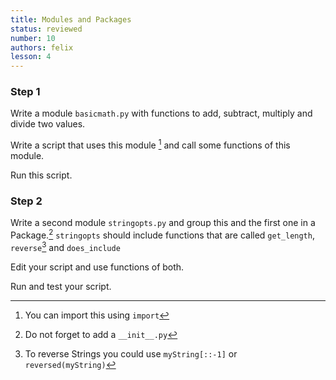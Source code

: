 ```yaml
---
title: Modules and Packages
status: reviewed
number: 10
authors: felix
lesson: 4
---
```


### Step 1

Write a module `basicmath.py` with functions to add, subtract, multiply and divide two values.

Write a script that uses this module [^import] and call some functions of this module.

[^import]:
    You can import this using `import`

Run this script.

### Step 2

Write a second module `stringopts.py` and group this and the first one in a Package.[^package]
`stringopts` should include functions that are called `get_length`, `reverse`[^reverse] and `does_include`

[^package]:
    Do not forget to add a `__init__.py`

[^reverse]:
    To reverse Strings you could use `myString[::-1]` or `reversed(myString)`

Edit your script and use functions of both.

Run and test your script.
